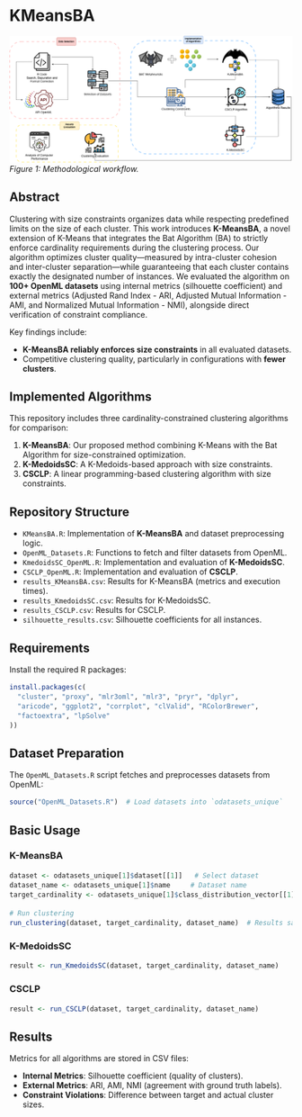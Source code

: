 # KMeansBA

![Methodological Process](fig1_1.png)
*Figure 1: Methodological workflow.*

## Abstract

Clustering with size constraints organizes data while respecting predefined limits on the size of each cluster. This work introduces **K-MeansBA**, a novel extension of K-Means that integrates the Bat Algorithm (BA) to strictly enforce cardinality requirements during the clustering process. Our algorithm optimizes cluster quality—measured by intra-cluster cohesion and inter-cluster separation—while guaranteeing that each cluster contains exactly the designated number of instances. We evaluated the algorithm on **100+ OpenML datasets** using internal metrics (silhouette coefficient) and external metrics (Adjusted Rand Index - ARI, Adjusted Mutual Information - AMI, and Normalized Mutual Information - NMI), alongside direct verification of constraint compliance.  

Key findings include:
- **K-MeansBA reliably enforces size constraints** in all evaluated datasets.
- Competitive clustering quality, particularly in configurations with **fewer clusters**.

## Implemented Algorithms

This repository includes three cardinality-constrained clustering algorithms for comparison:

1. **K-MeansBA**: Our proposed method combining K-Means with the Bat Algorithm for size-constrained optimization.
2. **K-MedoidsSC**: A K-Medoids-based approach with size constraints.
3. **CSCLP**: A linear programming-based clustering algorithm with size constraints.

## Repository Structure

- `KMeansBA.R`: Implementation of **K-MeansBA** and dataset preprocessing logic.
- `OpenML_Datasets.R`: Functions to fetch and filter datasets from OpenML.
- `KmedoidsSC_OpenML.R`: Implementation and evaluation of **K-MedoidsSC**.
- `CSCLP_OpenML.R`: Implementation and evaluation of **CSCLP**.
- `results_KMeansBA.csv`: Results for K-MeansBA (metrics and execution times).
- `results_KmedoidsSC.csv`: Results for K-MedoidsSC.
- `results_CSCLP.csv`: Results for CSCLP.
- `silhouette_results.csv`: Silhouette coefficients for all instances.

## Requirements

Install the required R packages:
```R
install.packages(c(
  "cluster", "proxy", "mlr3oml", "mlr3", "pryr", "dplyr", 
  "aricode", "ggplot2", "corrplot", "clValid", "RColorBrewer", 
  "factoextra", "lpSolve"
))
```

## Dataset Preparation

The `OpenML_Datasets.R` script fetches and preprocesses datasets from OpenML:
```R
source("OpenML_Datasets.R")  # Load datasets into `odatasets_unique`
```

## Basic Usage

### K-MeansBA
```R
dataset <- odatasets_unique[1]$dataset[[1]]   # Select dataset
dataset_name <- odatasets_unique[1]$name     # Dataset name
target_cardinality <- odatasets_unique[1]$class_distribution_vector[[1]]  # Target sizes

# Run clustering
run_clustering(dataset, target_cardinality, dataset_name)  # Results saved to CSV
```

### K-MedoidsSC
```R
result <- run_KmedoidsSC(dataset, target_cardinality, dataset_name)  
```

### CSCLP
```R
result <- run_CSCLP(dataset, target_cardinality, dataset_name)  
```

## Results

Metrics for all algorithms are stored in CSV files:
- **Internal Metrics**: Silhouette coefficient (quality of clusters).
- **External Metrics**: ARI, AMI, NMI (agreement with ground truth labels).
- **Constraint Violations**: Difference between target and actual cluster sizes.

